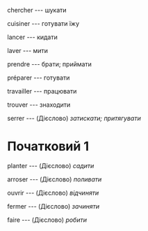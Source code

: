 chercher --- шукати



cuisiner --- готувати їжу



lancer --- кидати



laver --- мити



prendre --- брати; приймати



préparer --- готувати



travailler --- працювати



trouver --- знаходити



serrer --- (Дієслово)
*затискати; притягувати*



# Початковий 1
planter --- (Дієслово)
*садити*



arroser --- (Дієслово)
*поливати*



ouvrir --- (Дієслово)
*відчиняти*



fermer --- (Дієслово)
*зачиняти*



faire --- (Дієслово)
*робити*